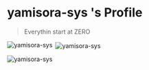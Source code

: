 # yamisora-sys 's Profile

>Everythin start at ZERO


<p><img align="left" src="https://github-readme-stats.vercel.app/api/top-langs?username=yamisora-sys&show_icons=true&locale=en&layout=compact" alt="yamisora-sys" /></p>

<p>&nbsp;<img align="center" src="https://github-readme-stats.vercel.app/api?username=yamisora-sys&show_icons=true&locale=en" alt="yamisora-sys" /></p>

<p><img align="center" src="https://github-readme-streak-stats.herokuapp.com/?user=yamisora-sys&" alt="yamisora-sys" /></p>
